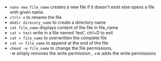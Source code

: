 - `nano new_file_name`
  creates a new file if it doesn't exist else opens a file with given name.
- `ctrl+ o` to rename the file
- `mkdir direcory_name` to create a directory name
- `cat file_name` displays content of the file in file_name
- `cat > test` write in a file named 'test', ctrl+D to exit 
- `cat > file_name` to overwritten the complete file
- `cat >> file_name` to append at the end of the file
- `chmod -w file_name` to change the file permissions, <br>-w simply removes the write permission , +w adds the write permissions


